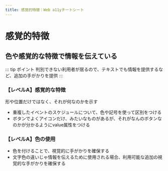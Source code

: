 ```yaml
---
title: 感覚的特徴｜Web a11yチートシート
---
```


# 感覚的特徴

## 色や感覚的な特徴で情報を伝えている
::: tip ポイント
判別できない利用者が居るので、テキストでも情報を提供するなど、追加の手がかりを提供
:::

### 【レベルA】感覚的な特徴
形や位置だけではなく、それが何なのかを示す

* 重複したイベントのスケジュールについて、色や記号を使って区別をつける
* ボタンでよくアイコンだけ、みたいなものがあるが、それがなんのボタンなのかが分かるようにvalue属性をつける

### 【レベルA】色の使用

* 色を付けることで、視覚的に手がかりを確保する
* 文字色の違いじゃ情報を伝えるために使用される場合、利用可能な追加の視覚的な手がかりを確保する